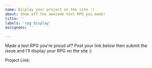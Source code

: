 ```yaml
---
name: Display your project on the site :)
about: Show off the awesome text RPG you made!
title: ''
labels: 'rpg display'
assignees: ''

---
```


Made a text RPG you're proud of? Post your link below then submit the issue and I'll display your RPG on the site :)

Project Link: 